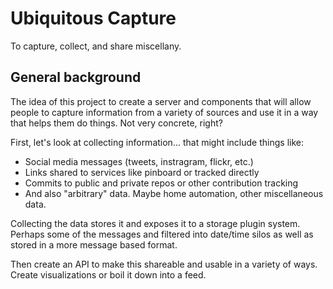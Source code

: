 # Ubiquitous Capture

To capture, collect, and share miscellany.

## General background

The idea of this project to create a server and components that will allow people to capture information from a variety of sources and use it in a way that helps them do things. Not very concrete, right?

First, let's look at collecting information... that might include things like:

- Social media messages (tweets, instragram, flickr, etc.)
- Links shared to services like pinboard or tracked directly
- Commits to public and private repos or other contribution tracking
- And also "arbitrary" data. Maybe home automation, other miscellaneous data.

Collecting the data stores it and exposes it to a storage plugin system. Perhaps some of the messages and filtered into date/time silos as well as stored in a more message based format.

Then create an API to make this shareable and usable in a variety of ways. Create visualizations or boil it down into a feed.
